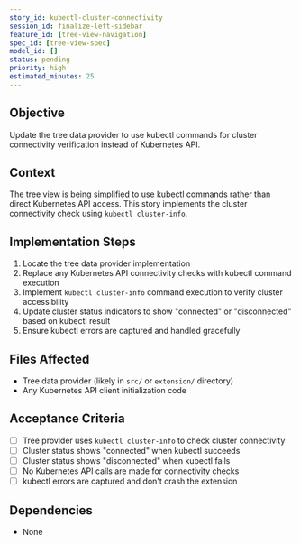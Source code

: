 ```yaml
---
story_id: kubectl-cluster-connectivity
session_id: finalize-left-sidebar
feature_id: [tree-view-navigation]
spec_id: [tree-view-spec]
model_id: []
status: pending
priority: high
estimated_minutes: 25
---
```


## Objective
Update the tree data provider to use kubectl commands for cluster connectivity verification instead of Kubernetes API.

## Context
The tree view is being simplified to use kubectl commands rather than direct Kubernetes API access. This story implements the cluster connectivity check using `kubectl cluster-info`.

## Implementation Steps
1. Locate the tree data provider implementation
2. Replace any Kubernetes API connectivity checks with kubectl command execution
3. Implement `kubectl cluster-info` command execution to verify cluster accessibility
4. Update cluster status indicators to show "connected" or "disconnected" based on kubectl result
5. Ensure kubectl errors are captured and handled gracefully

## Files Affected
- Tree data provider (likely in `src/` or `extension/` directory)
- Any Kubernetes API client initialization code

## Acceptance Criteria
- [ ] Tree provider uses `kubectl cluster-info` to check cluster connectivity
- [ ] Cluster status shows "connected" when kubectl succeeds
- [ ] Cluster status shows "disconnected" when kubectl fails
- [ ] No Kubernetes API calls are made for connectivity checks
- [ ] kubectl errors are captured and don't crash the extension

## Dependencies
- None

